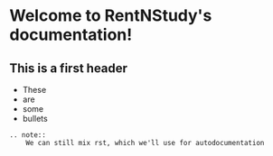 # Welcome to RentNStudy's documentation!

## This is a first header

- These
- are
- some 
- bullets


```eval_rst
.. note::
    We can still mix rst, which we'll use for autodocumentation
```